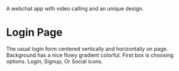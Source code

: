 A webchat app with video calling and an unique design.

# Login Page
The usual login form centered vertically and horizontally on page. Background has a nice flowy gradient colorful.
First box is choosing options. Login, Signup, Or Social icons. 